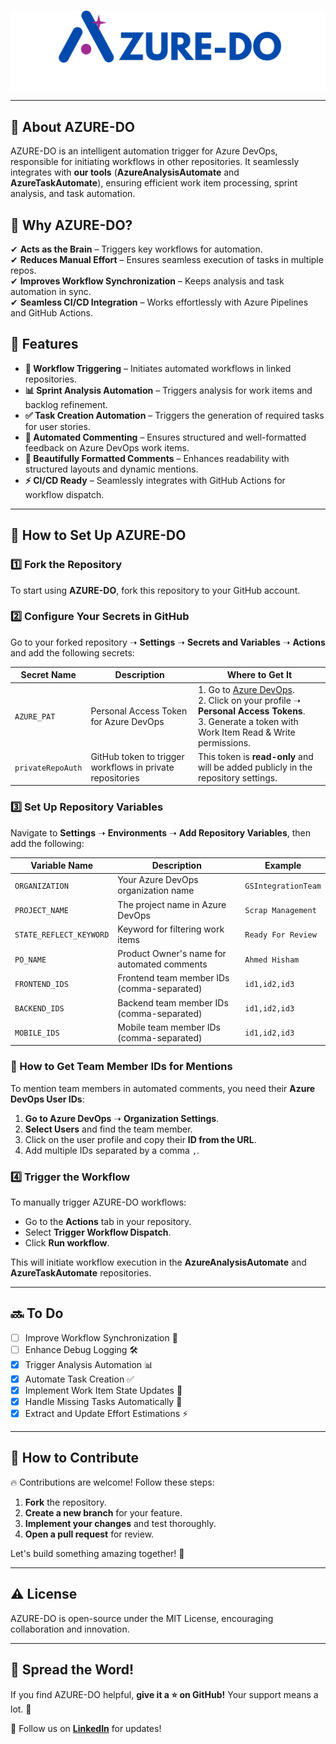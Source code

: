 <br>
<p align="center">
 <img  src="AZURE-DO.png" align="center" alt="AZUREDOLogo" />
</h1>

---

## 📖 About AZURE-DO

AZURE-DO is an intelligent automation trigger for Azure DevOps, responsible for initiating workflows in other repositories. It seamlessly integrates with **our tools** (**AzureAnalysisAutomate** and **AzureTaskAutomate**), ensuring efficient work item processing, sprint analysis, and task automation.

## 🎯 Why AZURE-DO?

✔ **Acts as the Brain** – Triggers key workflows for automation.<br>
✔ **Reduces Manual Effort** – Ensures seamless execution of tasks in multiple repos.<br>
✔ **Improves Workflow Synchronization** – Keeps analysis and task automation in sync.<br>
✔ **Seamless CI/CD Integration** – Works effortlessly with Azure Pipelines and GitHub Actions.<br>

## 🚀 Features

- **🔗 Workflow Triggering** – Initiates automated workflows in linked repositories.
- **📊 Sprint Analysis Automation** – Triggers analysis for work items and backlog refinement.
- **✅ Task Creation Automation** – Triggers the generation of required tasks for user stories.
- **💬 Automated Commenting** – Ensures structured and well-formatted feedback on Azure DevOps work items.
- **🎨 Beautifully Formatted Comments** – Enhances readability with structured layouts and dynamic mentions.
- **⚡ CI/CD Ready** – Seamlessly integrates with GitHub Actions for workflow dispatch.

---

## 🔄 How to Set Up AZURE-DO

### 1️⃣ Fork the Repository
To start using **AZURE-DO**, fork this repository to your GitHub account.

### 2️⃣ Configure Your Secrets in GitHub
Go to your forked repository ➝ **Settings** ➝ **Secrets and Variables** ➝ **Actions** and add the following secrets:

| Secret Name       | Description                                               | Where to Get It                                                                                          |
| ----------------- | --------------------------------------------------------- | -------------------------------------------------------------------------------------------------------- |
| `AZURE_PAT`       | Personal Access Token for Azure DevOps                    | 1. Go to [Azure DevOps](https://dev.azure.com/). <br> 2. Click on your profile ➝ **Personal Access Tokens**. <br> 3. Generate a token with Work Item Read & Write permissions. |
| `privateRepoAuth` | GitHub token to trigger workflows in private repositories | This token is **read-only** and will be added publicly in the repository settings. |

### 3️⃣ Set Up Repository Variables
Navigate to **Settings** ➝ **Environments** ➝ **Add Repository Variables**, then add the following:

| Variable Name           | Description                                 | Example                                |
| ----------------------- | ------------------------------------------- | -------------------------------------- |
| `ORGANIZATION`          | Your Azure DevOps organization name         | `GSIntegrationTeam`                    |
| `PROJECT_NAME`          | The project name in Azure DevOps            | `Scrap Management`                     |
| `STATE_REFLECT_KEYWORD` | Keyword for filtering work items            | `Ready For Review`                     |
| `PO_NAME`               | Product Owner's name for automated comments | `Ahmed Hisham`                         |
| `FRONTEND_IDS`          | Frontend team member IDs (comma-separated)  | `id1,id2,id3`                          |
| `BACKEND_IDS`           | Backend team member IDs (comma-separated)   | `id1,id2,id3`                          |
| `MOBILE_IDS`            | Mobile team member IDs (comma-separated)    | `id1,id2,id3`                          |

### 📌 How to Get Team Member IDs for Mentions

To mention team members in automated comments, you need their **Azure DevOps User IDs**:

1. **Go to Azure DevOps** ➝ **Organization Settings**.
2. **Select Users** and find the team member.
3. Click on the user profile and copy their **ID from the URL**.
4. Add multiple IDs separated by a comma `,`.

### 4️⃣ Trigger the Workflow

To manually trigger AZURE-DO workflows:

- Go to the **Actions** tab in your repository.
- Select **Trigger Workflow Dispatch**.
- Click **Run workflow**.

This will initiate workflow execution in the **AzureAnalysisAutomate** and **AzureTaskAutomate** repositories.

---

## 🔜 To Do

- [ ] Improve Workflow Synchronization 📌
- [ ] Enhance Debug Logging 🛠
- [x] Trigger Analysis Automation 📊
- [x] Automate Task Creation ✅
- [x] Implement Work Item State Updates 🔄
- [x] Handle Missing Tasks Automatically 📝
- [x] Extract and Update Effort Estimations ⚡

---

## 🤝 How to Contribute

🔥 Contributions are welcome! Follow these steps:

1. **Fork** the repository.
2. **Create a new branch** for your feature.
3. **Implement your changes** and test thoroughly.
4. **Open a pull request** for review.

Let's build something amazing together! 🚀

---

## ⚠️ License

AZURE-DO is open-source under the MIT License, encouraging collaboration and innovation.

---

## 🌟 Spread the Word!

If you find AZURE-DO helpful, **give it a ⭐ on GitHub!** Your support means a lot. 💙

📢 Follow us on **[LinkedIn](https://www.linkedin.com/in/mohamed-abdelrehem)** for updates!


